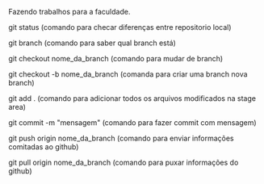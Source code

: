 Fazendo trabalhos para a faculdade. 

git status (comando para checar diferenças entre repositorio local)

git branch (comando para saber qual branch está)

git checkout nome_da_branch (comando para mudar de branch)

git checkout -b nome_da_branch (comanda para criar uma branch nova branch)

git add . (comando para adicionar todos os arquivos modificados na stage area)

git commit -m "mensagem" (comando para fazer commit com mensagem)

git push origin nome_da_branch (comando para enviar informações comitadas ao github)

git pull origin nome_da_branch (comando para puxar informações do github) 
